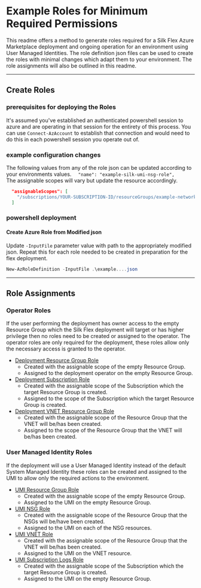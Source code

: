 # Example Roles for Minimum Required Permissions

This readme offers a method to generate roles required for a Silk Flex Azure Marketplace deployment and ongoing operation for an environment using User Managed Identities.  The role definition json files can be used to create the roles with minimal changes which adapt them to your environment.  The role assignments will also be outlined in this readme.

---
## Create Roles
### prerequisites for deploying the Roles
It's assumed you've established an authenticated powershell session to azure and are operating in that session for the entirety of this process. You can use `Connect-AzAccount` to establish that connection and would need to do this in each powershell session you operate out of.


### example configuration changes
The following values from any of the role json can be updated according to your environments values.
`  "name": "example-silk-umi-nsg-role",`  
The assignable scopes will vary but update the resource accordingly.
```json
  "assignableScopes": [
    "/subscriptions/YOUR-SUBSCRIPTION-ID/resourceGroups/example-network-resource-group"
  ]
```

### powershell deployment
#### Create Azure Role from Modified json
Update `-InputFile` parameter value with path to the appropriately modified json.  Repeat this for each role needed to be created in preparation for the flex deployment.
```powershell
New-AzRoleDefinition -InputFile .\example....json
```
---
## Role Assignments
### Operator Roles
If the user performing the deployment has owner access to the empty Resource Group which the Silk Flex deployment will target or has higher privilege then no roles need to be created or assigned to the operator.  The operator roles are only required for the deployment, these roles allow only the necessary access is granted to the operator.
- [Deployment Resource Group Role](example-silk-deployment-operator-resource-group-role.json)
  - Created with the assignable scope of the empty Resource Group.
  - Assigned to the deployment operator on the empty Resource Group.
- [Deployment Subscription Role](example-silk-deployment-operator-subscription-role.json)
  - Created with the assignable scope of the Subscription which the target Resource Group is created.
  - Assigned to the scope of the Subscription which the target Resource Group is created.
- [Deployment VNET Resource Group Role](example-silk-deployment-operator-vnet-resource-group-role.json)
  - Created with the assignable scope of the Resource Group that the VNET will be/has been created.
  - Assigned to the scope of the Resource Group that the VNET will be/has been created.

### User Managed Identity Roles
If the deployment will use a User Managed Identity instead of the default System Managed Identity these roles can be created and assigned to the UMI to allow only the required actions to the environment.
- [UMI Resource Group Role](example-silk-umi-resourcegroup-role.json)
  - Created with the assignable scope of the empty Resource Group.
  - Assigned to the UMI on the empty Resource Group.
- [UMI NSG Role](example-silk-umi-nsg-role.json)
  - Created with the assignable scope of the Resource Group that the NSGs will be/have been created.
  - Assigned to the UMI on each of the NSG resources.
- [UMI VNET Role](example-silk-umi-vnet-role.json)
  - Created with the assignable scope of the Resource Group that the VNET will be/has been created.
  - Assigned to the UMI on the VNET resource.
- [UMI Subscription Logs Role](example-silk-umi-subscription-logs-role.json)
  - Created with the assignable scope of the Subscription which the target Resource Group is created.
  - Assigned to the UMI on the empty Resource Group.

